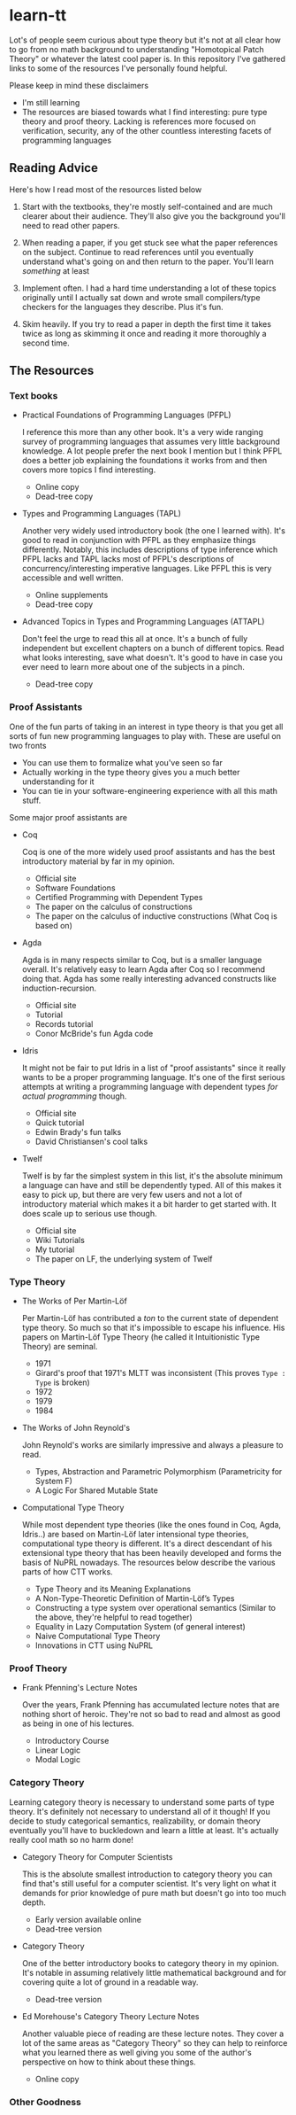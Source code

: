 # learn-tt

Lot's of people seem curious about type theory but it's not at all
clear how to go from no math background to understanding "Homotopical
Patch Theory" or whatever the latest cool paper is. In this repository
I've gathered links to some of the resources I've personally found
helpful.

Please keep in mind these disclaimers

 - I'm still learning
 - The resources are biased towards what I find interesting: pure type
   theory and proof theory. Lacking is references more focused on
   verification, security, any of the other countless interesting
   facets of programming languages

## Reading Advice

Here's how I read most of the resources listed below

 1. Start with the textbooks, they're mostly self-contained and are
    much clearer about their audience. They'll also give you the
    background you'll need to read other papers.

 2. When reading a paper, if you get stuck see what the paper
    references on the subject. Continue to read references until you
    eventually understand what's going on and then return to the
    paper. You'll learn *something* at least

 3. Implement often. I had a hard time understanding a lot of these
    topics originally until I actually sat down and wrote small
    compilers/type checkers for the languages they describe. Plus it's
    fun.

 4. Skim heavily. If you try to read a paper in depth the first time
    it takes twice as long as skimming it once and reading it more
    thoroughly a second time.

## The Resources

### Text books

 - Practical Foundations of Programming Languages (PFPL)

    I reference this more than any other book. It's a very wide
    ranging survey of programming languages that assumes very little
    background knowledge. A lot people prefer the next book I mention
    but I think PFPL does a better job explaining the foundations it
    works from and then covers more topics I find interesting.

    * Online copy
    * Dead-tree copy

 - Types and Programming Languages (TAPL)

    Another very widely used introductory book (the one I learned
    with). It's good to read in conjunction with PFPL as they
    emphasize things differently. Notably, this includes descriptions
    of type inference which PFPL lacks and TAPL lacks most of PFPL's
    descriptions of concurrency/interesting imperative languages. Like
    PFPL this is very accessible and well written.

   * Online supplements
   * Dead-tree copy

 - Advanced Topics in Types and Programming Languages (ATTAPL)

   Don't feel the urge to read this all at once. It's a bunch of fully
   independent but excellent chapters on a bunch of different
   topics. Read what looks interesting, save what doesn't. It's good
   to have in case you ever need to learn more about one of the
   subjects in a pinch.

   * Dead-tree copy

### Proof Assistants

One of the fun parts of taking in an interest in type theory is that
you get all sorts of fun new programming languages to play with. These
are useful on two fronts

 - You can use them to formalize what you've seen so far
 - Actually working in the type theory gives you a much better
   understanding for it
 - You can tie in your software-engineering experience with all this
   math stuff.

Some major proof assistants are

 - Coq

    Coq is one of the more widely used proof assistants and has the
    best introductory material by far in my opinion.

    * Official site
    * Software Foundations
    * Certified Programming with Dependent Types
    * The paper on the calculus of constructions
    * The paper on the calculus of inductive constructions (What Coq
      is based on)

 - Agda

    Agda is in many respects similar to Coq, but is a smaller language
    overall. It's relatively easy to learn Agda after Coq so I
    recommend doing that. Agda has some really interesting advanced
    constructs like induction-recursion.

    * Official site
    * Tutorial
    * Records tutorial
    * Conor McBride's fun Agda code

 - Idris

    It might not be fair to put Idris in a list of "proof assistants"
    since it really wants to be a proper programming language. It's
    one of the first serious attempts at writing a programming
    language with dependent types *for actual programming* though.

    * Official site
    * Quick tutorial
    * Edwin Brady's fun talks
    * David Christiansen's cool talks

 - Twelf

    Twelf is by far the simplest system in this list, it's the
    absolute minimum a language can have and still be dependently
    typed. All of this makes it easy to pick up, but there are very
    few users and not a lot of introductory material which makes it a
    bit harder to get started with. It does scale up to serious use
    though.

    * Official site
    * Wiki Tutorials
    * My tutorial
    * The paper on LF, the underlying system of Twelf

### Type Theory

 - The Works of Per Martin-Löf

   Per Martin-Löf has contributed a *ton* to the current state of
   dependent type theory. So much so that it's impossible to escape
   his influence. His papers on Martin-Löf Type Theory (he called it
   Intuitionistic Type Theory) are seminal.

   * 1971
   * Girard's proof that 1971's MLTT was inconsistent (This proves
     `Type : Type` is broken)
   * 1972
   * 1979
   * 1984

 - The Works of John Reynold's

   John Reynold's works are similarly impressive and always a pleasure
   to read.

   * Types, Abstraction and Parametric Polymorphism (Parametricity for
     System F)
   * A Logic For Shared Mutable State

 - Computational Type Theory

   While most dependent type theories (like the ones found in Coq,
   Agda, Idris..) are based on Martin-Löf later intensional type
   theories, computational type theory is different. It's a direct
   descendant of his extensional type theory that has been heavily
   developed and forms the basis of NuPRL nowadays. The resources
   below describe the various parts of how CTT works.

   * Type Theory and its Meaning Explanations
   * A Non-Type-Theoretic Definition of Martin-Löf’s Types
   * Constructing a type system over operational semantics (Similar to
     the above, they're helpful to read together)
   * Equality in Lazy Computation System (of general interest)
   * Naive Computational Type Theory
   * Innovations in CTT using NuPRL

### Proof Theory

 - Frank Pfenning's Lecture Notes

    Over the years, Frank Pfenning has accumulated lecture notes that
    are nothing short of heroic. They're not so bad to read and
    almost as good as being in one of his lectures.

    * Introductory Course
    * Linear Logic
    * Modal Logic

### Category Theory

Learning category theory is necessary to understand some parts of type
theory. It's definitely not necessary to understand all of it though!
If you decide to study categorical semantics, realizability, or domain
theory eventually you'll have to buckledown and learn a little at
least. It's actually really cool math so no harm done!

 - Category Theory for Computer Scientists

   This is the absolute smallest introduction to category theory you
   can find that's still useful for a computer scientist. It's very
   light on what it demands for prior knowledge of pure math but
   doesn't go into too much depth.

   * Early version available online
   * Dead-tree version

 - Category Theory

   One of the better introductory books to category theory in my
   opinion. It's notable in assuming relatively little mathematical
   background and for covering quite a lot of ground in a
   readable way.

   * Dead-tree version

 - Ed Morehouse's Category Theory Lecture Notes

   Another valuable piece of reading are these lecture notes. They
   cover a lot of the same areas as "Category Theory" so they can help
   to reinforce what you learned there as well giving you some of
   the author's perspective on how to think about these things.

   * Online copy

### Other Goodness
